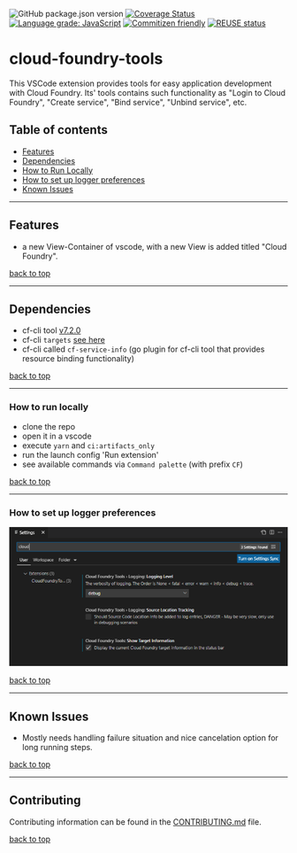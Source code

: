 ![GitHub package.json version](https://img.shields.io/github/package-json/v/SAP/cloud-foundry-tools)
[![Coverage Status](https://coveralls.io/repos/github/SAP/cloud-foundry-tools/badge.svg?branch=master)](https://coveralls.io/github/SAP/cloud-foundry-tools?branch=master)
[![Language grade: JavaScript](https://img.shields.io/lgtm/grade/javascript/g/SAP/cloud-foundry-tools.svg?logo=lgtm&logoWidth=18)](https://lgtm.com/projects/g/SAP/cloud-foundry-tools/context:javascript)
[![Commitizen friendly](https://img.shields.io/badge/commitizen-friendly-brightgreen.svg)](http://commitizen.github.io/cz-cli/)
[![REUSE status](https://api.reuse.software/badge/github.com/SAP/cloud-foundry-tools)](https://api.reuse.software/info/github.com/SAP/cloud-foundry-tools)

# cloud-foundry-tools

This VSCode extension provides tools for easy application development with Cloud Foundry. Its' tools contains such functionality as "Login to Cloud Foundry", "Create service", "Bind service", "Unbind service", etc.

## Table of contents

- [Features](#features)
- [Dependencies](#dependencies)
- [How to Run Locally](#how-to-run-locally)
- [How to set up logger preferences](#how-to-set-up-logger-preferences)
- [Known Issues](#known-issues)

---

## Features

- a new View-Container of vscode, with a new View is added titled "Cloud Foundry".

[back to top](#table-of-contents)

---

## Dependencies

- cf-cli tool [v7.2.0](https://github.com/cloudfoundry/cli/releases/tag/v7.2.0)
- cf-cli `targets` [see here](https://github.com/guidowb/cf-targets-plugin)
- cf-cli called `cf-service-info` (go plugin for cf-cli tool that provides resource binding functionality)

[back to top](#table-of-contents)

---

### How to run locally

- clone the repo
- open it in a vscode
- execute `yarn` and `ci:artifacts_only`
- run the launch config 'Run extension'
- see available commands via `Command palette` (with prefix `CF`)

[back to top](#table-of-contents)

---

### How to set up logger preferences

![Alt text](media/settings.png?raw=true "Settings")

[back to top](#table-of-contents)

---

## Known Issues

- Mostly needs handling failure situation and nice cancelation option for long running steps.

[back to top](#table-of-contents)

---

## Contributing

Contributing information can be found in the [CONTRIBUTING.md](CONTRIBUTING.md) file.

[back to top](#table-of-contents)
